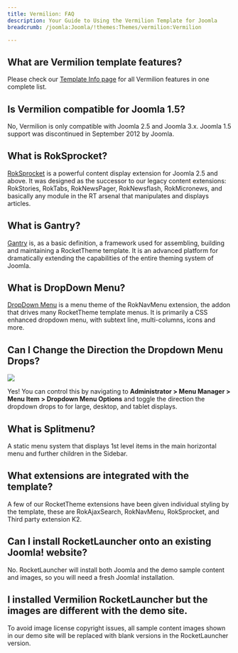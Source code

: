```yaml
---
title: Vermilion: FAQ
description: Your Guide to Using the Vermilion Template for Joomla
breadcrumb: /joomla:Joomla/!themes:Themes/vermilion:Vermilion

---
```


What are Vermilion template features?
-----

Please check our [Template Info page][features] for all Vermilion features in one complete list.

Is Vermilion compatible for Joomla 1.5?
-----

No, Vermilion is only compatible with Joomla 2.5 and Joomla 3.x. Joomla 1.5 support was discontinued in September 2012 by Joomla.

What is RokSprocket?
-----

[RokSprocket][roksprocket] is a powerful content display extension for Joomla 2.5 and above. It was designed as the successor to our legacy content extensions: RokStories, RokTabs, RokNewsPager, RokNewsflash, RokMicronews, and basically any module in the RT arsenal that manipulates and displays articles.

What is Gantry?
-----

[Gantry][gantry] is, as a basic definition, a framework used for assembling, building and maintaining a RocketTheme template. It is an advanced platform for dramatically extending the capabilities of the entire theming system of Joomla.

What is DropDown Menu?
-----

[DropDown Menu][dropdown] is a menu theme of the RokNavMenu extension, the addon that drives many RocketTheme template menus. It is primarily a CSS enhanced dropdown menu, with subtext line, multi-columns, icons and more.

Can I Change the Direction the Dropdown Menu Drops?
-----

![][dropdownoptions]

Yes! You can control this by navigating to **Administrator > Menu Manager > Menu Item > Dropdown Menu Options** and toggle the direction the dropdown drops to for large, desktop, and tablet displays.

What is Splitmenu?
-----

A static menu system that displays 1st level items in the main horizontal menu and further children in the Sidebar.

What extensions are integrated with the template?
-----

A few of our RocketTheme extensions have been given individual styling by the template, these are RokAjaxSearch, RokNavMenu, RokSprocket, and Third party extension K2.

Can I install RocketLauncher onto an existing Joomla! website?
-----

No. RocketLauncher will install both Joomla and the demo sample content and images, so you will need a fresh Joomla! installation.

I installed Vermilion RocketLauncher but the images are different with the demo site.
-----

To avoid image license copyright issues, all sample content images shown in our demo site will be replaced with blank versions in the RocketLauncher version.

[gantry]: http://gantry-framework.org/
[features]: http://demo.rockettheme.com/joomla-templates/vermilion/index.php/features/features-overview
[font]: http://www.fontsquirrel.com/fonts/Raleway
[forum]: http://www.rockettheme.com/forum/joomla-template-vermilion
[roksprocket]: http://www.rockettheme.com/joomla/extensions/roksprocket
[dropdown]: http://demo.rockettheme.com/joomla-templates/vermilion/features/menu-options
[splitmenu]: http://demo.rockettheme.com/joomla-templates/vermilion/features/menu-options
[dropdownoptions]: assets/dropdown.jpg


